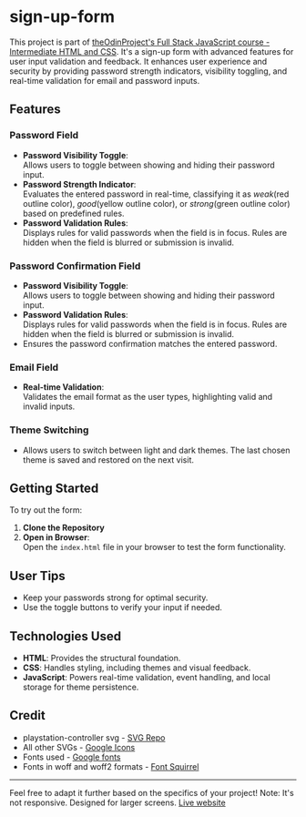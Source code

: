 # sign-up-form
This project is part of [theOdinProject's Full Stack JavaScript course - Intermediate HTML and CSS](https://www.theodinproject.com/paths/full-stack-javascript/courses/intermediate-html-and-css). It's a sign-up form with advanced features for user input validation and feedback. It enhances user experience and security by providing password strength indicators, visibility toggling, and real-time validation for email and password inputs.

## Features  

### Password Field  
- **Password Visibility Toggle**:  
  Allows users to toggle between showing and hiding their password input.  
- **Password Strength Indicator**:  
  Evaluates the entered password in real-time, classifying it as *weak*(red outline color), *good*(yellow outline color), or *strong*(green outline color) based on predefined rules.  
- **Password Validation Rules**:  
  Displays rules for valid passwords when the field is in focus. Rules are hidden when the field is blurred or submission is invalid.

### Password Confirmation Field
- **Password Visibility Toggle**:  
  Allows users to toggle between showing and hiding their password input.
- **Password Validation Rules**:  
  Displays rules for valid passwords when the field is in focus. Rules are hidden when the field is blurred or submission is invalid.
- Ensures the password confirmation matches the entered password.

### Email Field  
- **Real-time Validation**:  
  Validates the email format as the user types, highlighting valid and invalid inputs.

### Theme Switching  
- Allows users to switch between light and dark themes. The last chosen theme is saved and restored on the next visit.

## Getting Started  
To try out the form:  
1. **Clone the Repository**
2. **Open in Browser**:  
   Open the `index.html` file in your browser to test the form functionality.  

## User Tips  
- Keep your passwords strong for optimal security.  
- Use the toggle buttons to verify your input if needed.  

## Technologies Used  
- **HTML**: Provides the structural foundation.  
- **CSS**: Handles styling, including themes and visual feedback.  
- **JavaScript**: Powers real-time validation, event handling, and local storage for theme persistence.

## Credit
- playstation-controller svg - [SVG Repo](https://www.svgrepo.com/)
- All other SVGs - [Google Icons](https://fonts.google.com/icons)
- Fonts used - [Google fonts](https://fonts.google.com/)
- Fonts in woff and woff2 formats - [Font Squirrel](https://www.fontsquirrel.com/)
---

Feel free to adapt it further based on the specifics of your project!
Note: It's not responsive. Designed for larger screens.
[Live website](https://adjeteysowah.github.io/sign-up-form/)